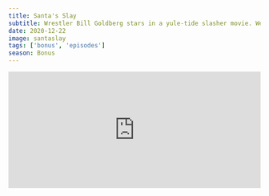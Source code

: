 ```yaml
---
title: Santa's Slay
subtitle: Wrestler Bill Goldberg stars in a yule-tide slasher movie. We talk about wrestlers who act and pitch holiday-themed movies starring our wrestler of choice.
date: 2020-12-22
image: santaslay
tags: ['bonus', 'episodes']
season: Bonus
---
```

<iframe src="https://open.spotify.com/embed-podcast/episode/0PPpNgdAsx0k3J9h7tufdW" width="100%" height="232" frameborder="0" allowtransparency="true" allow="encrypted-media"></iframe>